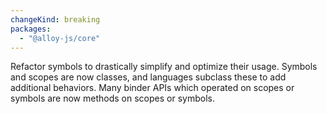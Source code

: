```yaml
---
changeKind: breaking
packages:
  - "@alloy-js/core"
---
```


Refactor symbols to drastically simplify and optimize their usage. Symbols and scopes are now classes, and languages subclass these to add additional behaviors. Many binder APIs which operated on scopes or symbols are now methods on scopes or symbols.